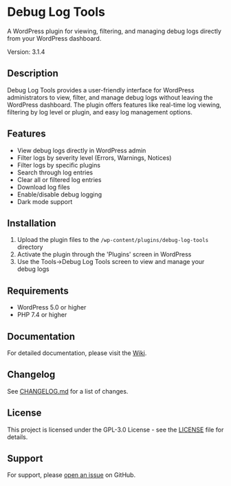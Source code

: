 # Debug Log Tools

A WordPress plugin for viewing, filtering, and managing debug logs directly from your WordPress dashboard.

Version: 3.1.4

## Description

Debug Log Tools provides a user-friendly interface for WordPress administrators to view, filter, and manage debug logs without leaving the WordPress dashboard. The plugin offers features like real-time log viewing, filtering by log level or plugin, and easy log management options.

## Features

- View debug logs directly in WordPress admin
- Filter logs by severity level (Errors, Warnings, Notices)
- Filter logs by specific plugins
- Search through log entries
- Clear all or filtered log entries
- Download log files
- Enable/disable debug logging
- Dark mode support

## Installation

1. Upload the plugin files to the `/wp-content/plugins/debug-log-tools` directory
2. Activate the plugin through the 'Plugins' screen in WordPress
3. Use the Tools->Debug Log Tools screen to view and manage your debug logs

## Requirements

- WordPress 5.0 or higher
- PHP 7.4 or higher

## Documentation

For detailed documentation, please visit the [Wiki](https://github.com/saqibj/debug-log-tools/wiki).

## Changelog

See [CHANGELOG.md](CHANGELOG.md) for a list of changes.

## License

This project is licensed under the GPL-3.0 License - see the [LICENSE](LICENSE) file for details.

## Support

For support, please [open an issue](https://github.com/saqibj/debug-log-tools/issues) on GitHub.
